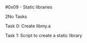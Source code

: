 #0x09 - Static libraries

2No Tasks

Task 0: Create libmy.a

Task 1: Script to create a static library
